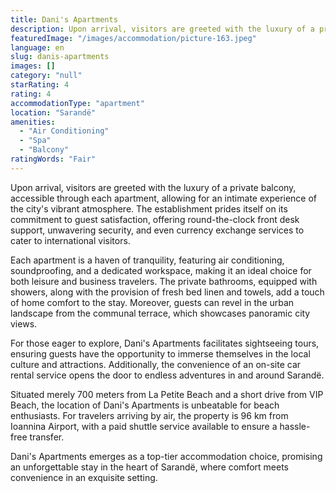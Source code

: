 ```yaml
---
title: Dani's Apartments
description: Upon arrival, visitors are greeted with the luxury of a private balcony, accessible through each apartment, allowing for an intimate experience of the city's vi
featuredImage: "/images/accommodation/picture-163.jpeg"
language: en
slug: danis-apartments
images: []
category: "null"
starRating: 4
rating: 4
accommodationType: "apartment"
location: "Sarandë"
amenities:
  - "Air Conditioning"
  - "Spa"
  - "Balcony"
ratingWords: "Fair"
---
```


Upon arrival, visitors are greeted with the luxury of a private balcony, accessible through each apartment, allowing for an intimate experience of the city's vibrant atmosphere. The establishment prides itself on its commitment to guest satisfaction, offering round-the-clock front desk support, unwavering security, and even currency exchange services to cater to international visitors.

Each apartment is a haven of tranquility, featuring air conditioning, soundproofing, and a dedicated workspace, making it an ideal choice for both leisure and business travelers. The private bathrooms, equipped with showers, along with the provision of fresh bed linen and towels, add a touch of home comfort to the stay. Moreover, guests can revel in the urban landscape from the communal terrace, which showcases panoramic city views.

For those eager to explore, Dani's Apartments facilitates sightseeing tours, ensuring guests have the opportunity to immerse themselves in the local culture and attractions. Additionally, the convenience of an on-site car rental service opens the door to endless adventures in and around Sarandë.

Situated merely 700 meters from La Petite Beach and a short drive from VIP Beach, the location of Dani's Apartments is unbeatable for beach enthusiasts. For travelers arriving by air, the property is 96 km from Ioannina Airport, with a paid shuttle service available to ensure a hassle-free transfer.

Dani's Apartments emerges as a top-tier accommodation choice, promising an unforgettable stay in the heart of Sarandë, where comfort meets convenience in an exquisite setting.

